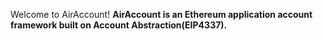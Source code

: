 Welcome to AirAccount!
**AirAccount is an Ethereum application account framework built on Account Abstraction(EIP4337).**